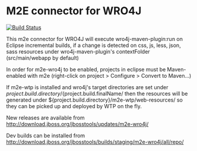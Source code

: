 M2E connector for WRO4J
========================

[![Build Status](https://buildhive.cloudbees.com/job/jbosstools/job/m2e-wro4j/badge/icon)](https://buildhive.cloudbees.com/job/jbosstools/job/m2e-wro4j/)

This m2e connector for WRO4J will execute wro4j-maven-plugin:run on Eclipse incremental builds,
if a change is detected on css, js, less, json, sass resources under wro4j-maven-plugin's contextFolder (src/main/webapp by default)

In order for m2e-wro4j to be enabled, projects in eclipse must be Maven-enabled with m2e (right-click on project > Configure > Convert to Maven...)

If m2e-wtp is installed and wro4j's target directories are set under ${project.build.directory}/${project.build.finalName/ then the resources 
will be generated under ${project.build.directory}/m2e-wtp/web-resources/ so they can be picked up and deployed by WTP on the fly.

New releases are available from http://download.jboss.org/jbosstools/updates/m2e-wro4j/

Dev builds can be installed from http://download.jboss.org/jbosstools/builds/staging/m2e-wro4j/all/repo/
